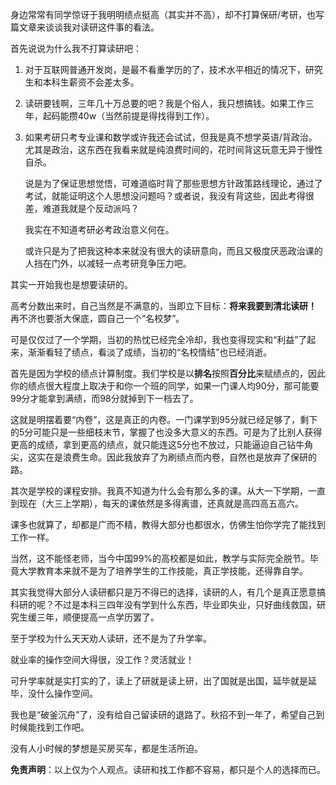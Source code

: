身边常常有同学惊讶于我明明绩点挺高（其实并不高），却不打算保研/考研，也写篇文章来谈谈我对读研这件事的看法。

首先说说为什么我不打算读研吧：

1. 对于互联网普通开发岗，是最不看重学历的了，技术水平相近的情况下，研究生和本科生薪资不会差太多。

2. 读研要钱啊，三年几十万总要的吧？我是个俗人，我只想搞钱。如果工作三年，起码能攒40w（当然前提是得找得到工作）。

3. 如果考研只考专业课和数学或许我还会试试，但我是真不想学英语/背政治。尤其是政治，这东西在我看来就是纯浪费时间的，花时间背这玩意无异于慢性自杀。

    说是为了保证思想觉悟，可难道临时背了那些思想方针政策路线理论，通过了考试，就能证明这个人思想没问题吗？或者说，我没有背这些，因此考得很差，难道我就是个反动派吗？

    我实在不知道考研必考政治意义何在。

    或许只是为了把我这种本来就没有很大的读研意向，而且又极度厌恶政治课的人挡在门外，以减轻一点考研竞争压力吧。

其实一开始我也是想要读研的。

高考分数出来时，自己当然是不满意的，当即立下目标：**将来我要到清北读研！** 再不济也要浙大保底，圆自己一个“名校梦”。

可是仅仅过了一个学期，当初的热忱已经完全冷却，我也变得现实和“利益”了起来，渐渐看轻了绩点，看淡了成绩，当初的“名校情结”也已经消逝。

首先是因为学校的绩点计算制度。我们学校是以**排名**按照**百分比**来赋绩点的，因此你的绩点很大程度上取决于和你一个班的同学，如果一门课人均90分，那可能要99分才能拿到满绩，而98分就掉到下一档去了。

这就是明摆着要“内卷”，这是真正的内卷。一门课学到95分就已经足够了，剩下的5分可能只是一些细枝末节，掌握了也没多大意义的东西。可是为了比别人获得更高的成绩，拿到更高的绩点，就只能连这5分也不放过，只能逼迫自己钻牛角尖，这实在是浪费生命。因此我放弃了为刷绩点而内卷，自然也是放弃了保研的路。

其次是学校的课程安排。我真不知道为什么会有那么多的课。从大一下学期，一直到现在（大三上学期），每天的课依然是多得离谱，还真就是高四高五高六。

课多也就算了，却都是广而不精，教得大部分也都很水，仿佛生怕你学完了能找到工作一样。

当然，这不能怪老师，当今中国99%的高校都是如此，教学与实际完全脱节。毕竟大学教育本来就不是为了培养学生的工作技能，真正学技能，还得靠自学。

其实我觉得大部分人读研都只是万不得已的选择，读研的人，有几个是真正愿意搞科研的呢？不过是本科三四年没有学到什么东西，毕业即失业，只好曲线救国，研究生缓三年，顺便提高一点学历罢了。

至于学校为什么天天劝人读研，还不是为了升学率。

就业率的操作空间大得很，没工作？灵活就业！

可升学率就是实打实的了，读上了研就是读上研，出了国就是出国，延毕就是延毕，没什么操作空间。

我也是“破釜沉舟”了，没有给自己留读研的退路了。秋招不到一年了，希望自己到时候能找到工作吧。

没有人小时候的梦想是买房买车，都是生活所迫。

**免责声明**：以上仅为个人观点。读研和找工作都不容易，都只是个人的选择而已。